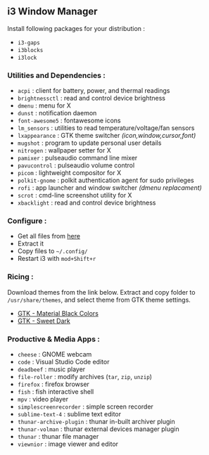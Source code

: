 ## i3 Window Manager

Install following packages for your distribution :
- `i3-gaps`
- `i3blocks`
- `i3lock`


### Utilities and Dependencies :
- `acpi` : client for battery, power, and thermal readings
- `brightnessctl` : read and control device brightness
- `dmenu` : menu for X
- `dunst` : notification daemon
- `font-awesome5` : fontawesome icons
- `lm_sensors` : utilities to read temperature/voltage/fan sensors
- `lxappearance` : GTK theme switcher *(icon,window,cursor,font)*
- `mugshot` : program to update personal user details
- `nitrogen` : wallpaper setter for X
- `pamixer` : pulseaudio command line mixer
- `pavucontrol` : pulseaudio volume control
- `picom` : lightweight compositor for X
- `polkit-gnome` : polkit authentication agent for sudo privileges
- `rofi` :  app launcher and window switcher *(dmenu replacament)*
- `scrot` : cmd-line screenshot utility for X
- `xbacklight` : read and control device brightness


### Configure :
- Get all files from [here](https://github.com/itspatkar/Assets/Linux/raw/main/i3wm-config.zip)
- Extract it
- Copy files to `~/.config/`
- Restart i3 with `mod+Shift+r`


### Ricing :
Download themes from the link below. Extract and copy folder to `/usr/share/themes`, and select theme from GTK theme settings.
- [GTK - Material Black Colors](https://www.xfce-look.org/p/1316887/)
- [GTK - Sweet Dark](https://www.xfce-look.org/p/1253385/)


### Productive & Media Apps :
- `cheese` : GNOME webcam
- `code` : Visual Studio Code editor
- `deadbeef` : music player
- `file-roller` : modify archives (`tar`, `zip`, `unzip`)
- `firefox` : firefox browser
- `fish` : fish interactive shell
- `mpv` : video player
- `simplescreenrecorder` : simple screen recorder
- `sublime-text-4` : sublime text editor
- `thunar-archive-plugin` : thunar in-built archiver plugin
- `thunar-volman` : thunar external devices manager plugin
- `thunar` : thunar file manager
- `viewnior` : image viewer and editor
